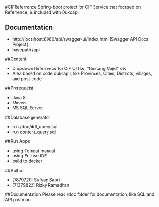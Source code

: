 #CIFReferrence
Spring-boot project for CIF Service that focused on Referrence, is included with Dukcapil

## Documentation
- http://localhost:8080/api/swagger-ui/index.html [Swagger API Docs Project]
- basepath /api

##Content
- Dropdown Referrence for CIF UI like, "Rentang Gajid" etc.
- Area based on code dukcapil, like Provinces, Cities, Districts, villages, and post-code

##Prerequeist
- Java 8
- Maven
- MS SQL Server

##Database generator
- run /doc/ddl_query.sql
- run content_query.sql

##Run Apps
- using Tomcat manual
- using Eclipse IDE
- build to docker

##Author
- [7879720] Sufyan Saori
- [71379822] Rizky Ramadhan

##Documentation
Please read /doc folder for documentation, like SQL and API postman 

